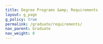 ```yaml
---
title: Degree Programs &amp; Requirements
layout: g_page
g_policy: true
permalink: /graduate/requirements/
nav_parent: Graduate
nav_weight: 8
---
```

